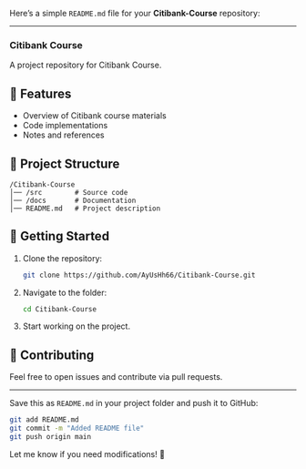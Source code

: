 Here’s a simple `README.md` file for your **Citibank-Course** repository:  

---

### **Citibank Course**  
A project repository for Citibank Course.  

## **📌 Features**  
- Overview of Citibank course materials  
- Code implementations  
- Notes and references  

## **📂 Project Structure**  
```
/Citibank-Course
│── /src        # Source code
│── /docs       # Documentation
│── README.md   # Project description
```

## **🚀 Getting Started**  
1. Clone the repository:  
   ```sh
   git clone https://github.com/AyUsHh66/Citibank-Course.git
   ```
2. Navigate to the folder:  
   ```sh
   cd Citibank-Course
   ```
3. Start working on the project.

## **🤝 Contributing**  
Feel free to open issues and contribute via pull requests.  

---

Save this as `README.md` in your project folder and push it to GitHub:  

```sh
git add README.md
git commit -m "Added README file"
git push origin main
```

Let me know if you need modifications! 🚀
